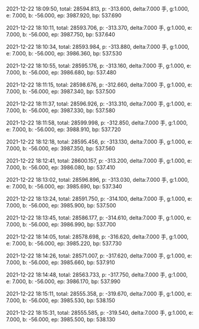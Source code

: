 2021-12-22 18:09:50, total: 28594.813, p: -313.600, delta:7.000 手, g:1.000, e: 7.000, b: -56.000, ep: 3987.920, bp: 537.690

2021-12-22 18:10:11, total: 28593.706, p: -313.370, delta:7.000 手, g:1.000, e: 7.000, b: -56.000, ep: 3987.750, bp: 537.640

2021-12-22 18:10:34, total: 28593.984, p: -313.880, delta:7.000 手, g:1.000, e: 7.000, b: -56.000, ep: 3986.360, bp: 537.530

2021-12-22 18:10:55, total: 28595.176, p: -313.160, delta:7.000 手, g:1.000, e: 7.000, b: -56.000, ep: 3986.680, bp: 537.480

2021-12-22 18:11:15, total: 28598.676, p: -312.660, delta:7.000 手, g:1.000, e: 7.000, b: -56.000, ep: 3987.340, bp: 537.500

2021-12-22 18:11:37, total: 28596.926, p: -313.310, delta:7.000 手, g:1.000, e: 7.000, b: -56.000, ep: 3987.330, bp: 537.580

2021-12-22 18:11:58, total: 28599.998, p: -312.850, delta:7.000 手, g:1.000, e: 7.000, b: -56.000, ep: 3988.910, bp: 537.720

2021-12-22 18:12:18, total: 28595.456, p: -313.130, delta:7.000 手, g:1.000, e: 7.000, b: -56.000, ep: 3987.350, bp: 537.560

2021-12-22 18:12:41, total: 28600.157, p: -313.200, delta:7.000 手, g:1.000, e: 7.000, b: -56.000, ep: 3986.080, bp: 537.410

2021-12-22 18:13:02, total: 28596.896, p: -313.030, delta:7.000 手, g:1.000, e: 7.000, b: -56.000, ep: 3985.690, bp: 537.340

2021-12-22 18:13:24, total: 28591.750, p: -314.100, delta:7.000 手, g:1.000, e: 7.000, b: -56.000, ep: 3985.900, bp: 537.500

2021-12-22 18:13:45, total: 28586.177, p: -314.610, delta:7.000 手, g:1.000, e: 7.000, b: -56.000, ep: 3986.990, bp: 537.700

2021-12-22 18:14:05, total: 28578.698, p: -316.620, delta:7.000 手, g:1.000, e: 7.000, b: -56.000, ep: 3985.220, bp: 537.730

2021-12-22 18:14:26, total: 28571.007, p: -317.620, delta:7.000 手, g:1.000, e: 7.000, b: -56.000, ep: 3985.660, bp: 537.910

2021-12-22 18:14:48, total: 28563.733, p: -317.750, delta:7.000 手, g:1.000, e: 7.000, b: -56.000, ep: 3986.170, bp: 537.990

2021-12-22 18:15:11, total: 28555.358, p: -319.670, delta:7.000 手, g:1.000, e: 7.000, b: -56.000, ep: 3985.530, bp: 538.150

2021-12-22 18:15:31, total: 28555.585, p: -319.540, delta:7.000 手, g:1.000, e: 7.000, b: -56.000, ep: 3985.500, bp: 538.130